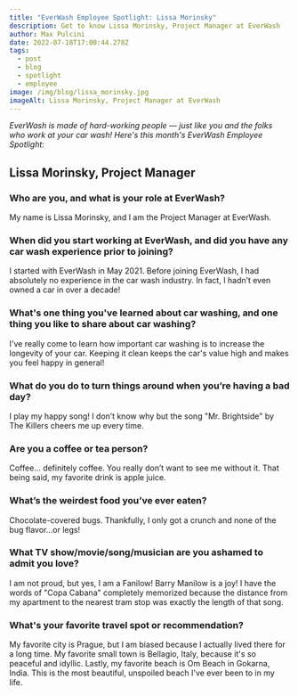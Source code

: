 ```yaml
---
title: "EverWash Employee Spotlight: Lissa Morinsky"
description: Get to know Lissa Morinsky, Project Manager at EverWash
author: Max Pulcini
date: 2022-07-18T17:00:44.278Z
tags:
  - post
  - blog
  - spotlight
  - employee
image: /img/blog/lissa_morinsky.jpg
imageAlt: Lissa Morinsky, Project Manager at EverWash
---
```

*EverWash is made of hard-working people — just like you and the folks who work at your car wash! Here's this month's EverWash Employee Spotlight:*

## Lissa Morinsky, Project Manager

### Who are you, and what is your role at EverWash?

My name is Lissa Morinsky, and I am the Project Manager at EverWash.

### When did you start working at EverWash, and did you have any car wash experience prior to joining?

I started with EverWash in May 2021. Before joining EverWash, I had absolutely no experience in the car wash industry. In fact, I hadn’t even owned a car in over a decade!

### What's one thing you've learned about car washing, and one thing you like to share about car washing?

I've really come to learn how important car washing is to increase the longevity of your car. Keeping it clean keeps the car's value high and makes you feel happy in general!

### What do you do to turn things around when you’re having a bad day?

I play my happy song! I don’t know why but the song "Mr. Brightside" by The Killers cheers me up every time. 

### Are you a coffee or tea person?

Coffee… definitely coffee. You really don’t want to see me without it. That being said, my favorite drink is apple juice.

### What’s the weirdest food you’ve ever eaten?

Chocolate-covered bugs. Thankfully, I only got a crunch and none of the bug flavor…or legs!

### What TV show/movie/song/musician are you ashamed to admit you love?

I am not proud, but yes, I am a Fanilow! Barry Manilow is a joy! I have the words of "Copa Cabana" completely memorized because the distance from my apartment to the nearest tram stop was exactly the length of that song.

### What's your favorite travel spot or recommendation?

My favorite city is Prague, but I am biased because I actually lived there for a long time. My favorite small town is Bellagio, Italy, because it's so peaceful and idyllic. Lastly, my favorite beach is Om Beach in Gokarna, India. This is the most beautiful, unspoiled beach I've ever been to in my life.